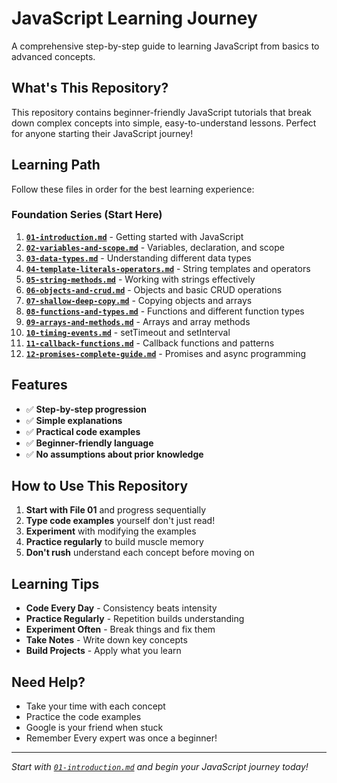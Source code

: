 # JavaScript Learning Journey

A comprehensive step-by-step guide to learning JavaScript from basics to advanced concepts.

## What's This Repository?

This repository contains beginner-friendly JavaScript tutorials that break down complex concepts into simple, easy-to-understand lessons. Perfect for anyone starting their JavaScript journey!

## Learning Path

Follow these files in order for the best learning experience:

### Foundation Series (Start Here)

1. **[`01-introduction.md`](01-introduction.md)** - Getting started with JavaScript
2. **[`02-variables-and-scope.md`](02-variables-and-scope.md)** - Variables, declaration, and scope
3. **[`03-data-types.md`](03-data-types.md)** - Understanding different data types
4. **[`04-template-literals-operators.md`](04-template-literals-operators.md)** - String templates and operators
5. **[`05-string-methods.md`](05-string-methods.md)** - Working with strings effectively
6. **[`06-objects-and-crud.md`](06-objects-and-crud.md)** - Objects and basic CRUD operations
7. **[`07-shallow-deep-copy.md`](07-shallow-deep-copy.md)** - Copying objects and arrays
8. **[`08-functions-and-types.md`](08-functions-and-types.md)** - Functions and different function types
9. **[`09-arrays-and-methods.md`](09-arrays-and-methods.md)** - Arrays and array methods
10. **[`10-timing-events.md`](10-timing-events.md)** - setTimeout and setInterval
11. **[`11-callback-functions.md`](11-callback-functions.md)** - Callback functions and patterns
12. **[`12-promises-complete-guide.md`](12-promises-complete-guide.md)** - Promises and async programming


## Features

- ✅ **Step-by-step progression**
- ✅ **Simple explanations**
- ✅ **Practical code examples**
- ✅ **Beginner-friendly language**
- ✅ **No assumptions about prior knowledge**

## How to Use This Repository

1. **Start with File 01** and progress sequentially
2. **Type code examples** yourself don't just read!
3. **Experiment** with modifying the examples
4. **Practice regularly** to build muscle memory
5. **Don't rush** understand each concept before moving on

## Learning Tips

- **Code Every Day** - Consistency beats intensity
- **Practice Regularly** - Repetition builds understanding
- **Experiment Often** - Break things and fix them
- **Take Notes** - Write down key concepts
- **Build Projects** - Apply what you learn


## Need Help?

- Take your time with each concept
- Practice the code examples
- Google is your friend when stuck
- Remember Every expert was once a beginner!



---
*Start with [`01-introduction.md`](01-introduction.md) and begin your JavaScript journey today!*
